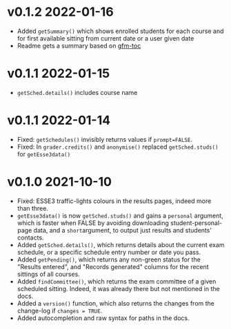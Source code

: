
# v0.1.2 2022-01-16

- Added `getSummary()` which shows enrolled students for each course and for first available sitting from current date or a user given date
- Readme gets a summary based on [gfm-toc](https://github.com/atheiman/gfm-toc)

# v0.1.1 2022-01-15

- `getSched.details()` includes course name


# v0.1.1 2022-01-14

- Fixed: `getSchedules()` invisibly returns values if `prompt=FALSE`. 
- Fixed:  In `grader.credits()` and `anonymise()` replaced `getSched.studs()` for `getEsse3data()`


# v0.1.0 2021-10-10 

- Fixed: ESSE3 traffic-lights colours in the results pages, indeed more than three.   
- `getEsse3data()` is now `getSched.studs()` and gains a `personal` argument, which is faster when FALSE by avoiding downloading student-personal-page data, and a `short`argument, to output just results and students' contacts.  
- Added `getSched.details()`, which returns details about the current exam schedule, or a specific schedule entry number or date you pass.
- Added `getPending()`, which returns any non-green status for the "Results entered", and "Records generated" columns for the recent sittings of all courses.
- Added `findCommittee()`, which returns the exam committee of a given scheduled sitting. Indeed, it was already there but not mentioned in the docs.
- Added a `version()` function, which also returns the changes from the change-log if `changes = TRUE`. 
- Added autocompletion and raw syntax for paths in the docs.

